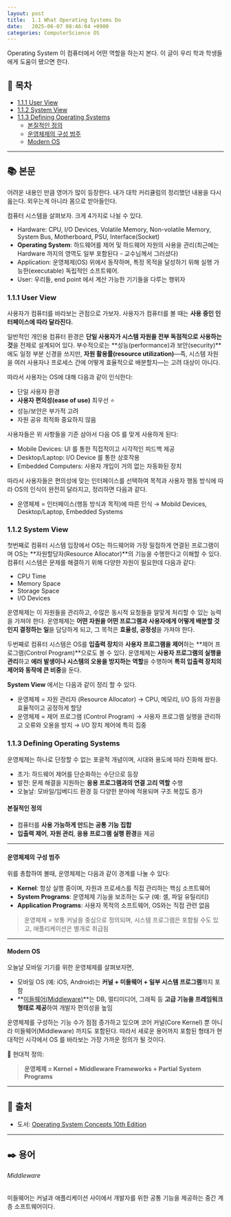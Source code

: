 ```yaml
---
layout: post
title:  1.1 What Operating Systems Do
date:   2025-06-07 08:46:04 +0900
categories: ComputerScience OS
---
```

<!--more-->
Operating System 이 컴퓨터에서 어떤 역할을 하는지 본다. 이 글이 우리 학과 학생들에게 도움이 됐으면 한다.

## 📂 목차
- [1.1.1 User View](#111-user-view)
- [1.1.2 System View](#112-system-view)
- [1.1.3 Defining Operating Systems](#113-defining-operating-systems)
    - [본질적인 정의](#본질적인-정의)
    - [운영체제의 구성 범주](#운영체제의-구성-범주)
    - [Modern OS](#modern-os)

---

## 📚 본문

어려운 내용인 만큼 영어가 많이 등장한다. 내가 대학 커리큘럼의 정리했던 내용을 다시 읊는다. 외우는게 아니라 몸으로 받아들인다.

컴퓨터 시스템을 살펴보자. 크게 4가지로 나뉠 수 있다.

- Hardware: CPU, I/O Devices, Volatile Memory, Non-volatile Memory, System Bus, Motherboard, PSU, Interface(Socket)
- **Operating System**: 하드웨어를 제어 및 하드웨어 자원의 사용을 관리(최근에는 Hardware 까지의 영역도 일부 포함된다 - 교수님께서 그러셨다)
- Application: 운영체제(OS) 위에서 동작하며, 특정 목적을 달성하기 위해 실행 가능한(executable) 독립적인 소프트웨어.
- User: 우리들, end point 에서 계산 가능한 기기들을 다루는 행위자

### 1.1.1 User View

사용자가 컴퓨터를 바라보는 관점으로 가보자. 사용자가 컴퓨터를 볼 때는 **사용 중인 인터페이스에 따라 달라진다.**

일반적인 개인용 컴퓨터 환경은 **단일 사용자가 시스템 자원을 전부 독점적으로 사용하는 것**을 전제로 설계되어 있다. 부수적으로는 **성능(performance)과 보안(security)**에도 일정 부분 신경을 쓰지만, **자원 활용률(resource utilization)**—즉, 시스템 자원을 여러 사용자나 프로세스 간에 어떻게 효율적으로 배분할지—는 고려 대상이 아니다.

따라서 사용자는 OS에 대해 다음과 같이 인식한다:

- 단일 사용자 환경
- **사용자 편의성(ease of use)** 최우선 ⭐️
- 성능/보안은 부가적 고려
- 자원 공유 최적화 중요하지 않음

사용자들은 위 사항들을 기준 삼아서 다음 OS 를 맞게 사용하게 된다:

- Mobile Devices: UI 를 통한 직접적이고 시각적인 피드백 제공
- Desktop/Laptop: I/O Device 를 통한 상호작용
- Embedded Computers: 사용자 개입이 거의 없는 자동화된 장치

따라서 사용자들은 편의성에 맞는 인터페이스를 선택하여 목적과 사용자 행동 방식에 따라 OS의 인식이 완전히 달라지고, 정리하면 다음과 같다.
- 운영체제 = 인터페이스(행동 방식과 목적)에 따른 인식 → Mobild Devices, Desktop/Laptop, Embedded Systems

### 1.1.2 System View

첫번째로 컴퓨터 시스템 입장에서 OS는 하드웨어와 가장 밀접하게 연결된 프로그램이며 OS는 **자원할당자(Resource Allocator)**의 기능을 수행한다고 이해할 수 있다. 컴퓨터 시스템은 문제를 해결하기 위해 다양한 자원이 필요한데 다음과 같다:

- CPU Time
- Memory Space
- Storage Space
- I/O Devices

운영체제는 이 자원들을 관리하고, 수많은 동시적 요청들을 알맞게 처리할 수 있는 능력을 가져야 한다. 운영체제는 **어떤 자원을 어떤 프로그램과 사용자에게 어떻게 배분할 것인지 결정하는 일**을 담당하게 되고, 그 목적은 **효율성, 공정성**을 가져야 한다.

두번째로 컴퓨터 시스템은 OS를 **입출력 장치**와 **사용자 프로그램을 제어**하는 **제어 프로그램(Control Program)**으로도 볼 수 있다. 운영체제는 **사용자 프로그램의 실행을 관리**하고 **에러 발생이나 시스템의 오용을 방지하는 역할**을 수행하며 **특히 입출력 장치의 제어와 동작에 큰 비중**을 둔다.

**System View** 에서는 다음과 같이 정리 할 수 있다.
- 운영체제 = 자원 관리자 (Resource Allocator) → CPU, 메모리, I/O 등의 자원을 효율적이고 공정하게 할당
- 운영체제 = 제어 프로그램 (Control Program) → 사용자 프로그램 실행을 관리하고 오류와 오용을 방지 → I/O 장치 제어에 특히 집중

### 1.1.3 Defining Operating Systems

운영체제는 하나로 단정할 수 없는 포괄적 개념이며, 시대와 용도에 따라 진화해 왔다.

- 초기: 하드웨어 제어를 단순화하는 수단으로 등장  
- 발전: 문제 해결을 지원하는 **응용 프로그램과의 연결 고리 역할** 수행  
- 오늘날: 모바일/임베디드 환경 등 다양한 분야에 적용되며 구조 복잡도 증가

#### 본질적인 정의

- 컴퓨터를 **사용 가능하게 만드는 공통 기능 집합**
- **입출력 제어**, **자원 관리**, **응용 프로그램 실행 환경**을 제공

---

#### 운영체제의 구성 범주

위를 총합하여 볼때, 운영체제는 다음과 같이 경계를 나눌 수 있다:
- **Kernel**: 항상 실행 중이며, 자원과 프로세스를 직접 관리하는 핵심 소프트웨어
- **System Programs**: 운영체제 기능을 보조하는 도구 (예: 셸, 파일 유틸리티)
- **Application Programs**: 사용자 목적의 소프트웨어, OS와는 직접 관련 없음

> 운영체제 = 보통 커널을 중심으로 정의되며, 시스템 프로그램은 포함될 수도 있고, 애플리케이션은 별개로 취급됨

---

#### Modern OS

오늘날 모바일 기기를 위한 운영체제를 살펴보자면,

- 모바일 OS (예: iOS, Android)는 **커널 + 미들웨어 + 일부 시스템 프로그램**까지 포함
- **[미들웨어(Middleware)](#middleware)**는 DB, 멀티미디어, 그래픽 등 **고급 기능을 프레임워크 형태로 제공**하여 개발자 편의성을 높임

운영체제를 구성하는 기능 수가 점점 증가하고 있으며 코어 커널(Core Kernel) 뿐 아니라 미들웨어(Middleware) 까지도 포함된다. 따라서 새로운 용어까지 포함된 형태가 현대적인 시각에서 OS 를 바라보는 가장 가까운 정의가 될 것이다.

📌 현대적 정의:
> **운영체제 = Kernel + Middleware Frameworks + Partial System Programs**

---

## 🔗 출처
- 도서: [Operating System Concepts 10th Edition]()

---

## ✒️ 용어

###### Middleware

미들웨어는 커널과 애플리케이션 사이에서 개발자를 위한 공통 기능을 제공하는 중간 계층 소프트웨어이다.